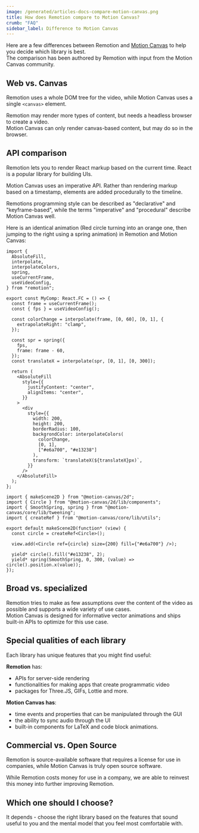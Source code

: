 ```yaml
---
image: /generated/articles-docs-compare-motion-canvas.png
title: How does Remotion compare to Motion Canvas?
crumb: "FAQ"
sidebar_label: Difference to Motion Canvas
---
```


Here are a few differences between Remotion and [Motion Canvas](https://motioncanvas.io/) to help you decide which library is best.  
The comparison has been authored by Remotion with input from the Motion Canvas community.

## Web vs. Canvas

Remotion uses a whole DOM tree for the video, while Motion Canvas uses a single `<canvas>` element.

Remotion may render more types of content, but needs a headless browser to create a video.  
Motion Canvas can only render canvas-based content, but may do so in the browser.

## API comparison

Remotion lets you to render React markup based on the current time. React is a popular library for building UIs.

Motion Canvas uses an imperative API. Rather than rendering markup based on a timestamp, elements are added procedurally to the timeline.

Remotions programming style can be described as "declarative" and "keyframe-based", while the terms "imperative" and "procedural" describe Motion Canvas well.

Here is an identical animation (Red circle turning into an orange one, then jumping to the right using a spring animation) in Remotion and Motion Canvas:

```tsx twoslash title="Remotion Implementation"
import {
  AbsoluteFill,
  interpolate,
  interpolateColors,
  spring,
  useCurrentFrame,
  useVideoConfig,
} from "remotion";

export const MyComp: React.FC = () => {
  const frame = useCurrentFrame();
  const { fps } = useVideoConfig();

  const colorChange = interpolate(frame, [0, 60], [0, 1], {
    extrapolateRight: "clamp",
  });

  const spr = spring({
    fps,
    frame: frame - 60,
  });
  const translateX = interpolate(spr, [0, 1], [0, 300]);

  return (
    <AbsoluteFill
      style={{
        justifyContent: "center",
        alignItems: "center",
      }}
    >
      <div
        style={{
          width: 200,
          height: 200,
          borderRadius: 100,
          backgrondColor: interpolateColors(
            colorChange,
            [0, 1],
            ["#e6a700", "#e13238"]
          ),
          transform: `translateX(${translateX}px)`,
        }}
      />
    </AbsoluteFill>
  );
};
```

```tsx title="Motion Canvas Implementation"
import { makeScene2D } from "@motion-canvas/2d";
import { Circle } from "@motion-canvas/2d/lib/components";
import { SmoothSpring, spring } from "@motion-canvas/core/lib/tweening";
import { createRef } from "@motion-canvas/core/lib/utils";

export default makeScene2D(function* (view) {
  const circle = createRef<Circle>();

  view.add(<Circle ref={circle} size={200} fill={"#e6a700"} />);

  yield* circle().fill("#e13238", 2);
  yield* spring(SmoothSpring, 0, 300, (value) => circle().position.x(value));
});
```

## Broad vs. specialized

Remotion tries to make as few assumptions over the content of the video as possible and supports a wide variety of use cases.  
Motion Canvas is designed for informative vector animations and ships built-in APIs to optimize for this use case.

## Special qualities of each library

Each library has unique features that you might find useful:

**Remotion** has:

- APIs for server-side rendering
- functionalities for making apps that create programmatic video
- packages for Three.JS, GIFs, Lottie and more.

**Motion Canvas has**:

- time events and properties that can be manipulated through the GUI
- the ability to sync audio through the UI
- built-in components for LaTeX and code block animations.

## Commercial vs. Open Source

Remotion is source-available software that requires a license for use in companies, while Motion Canvas is truly open source software.

While Remotion costs money for use in a company, we are able to reinvest this money into further improving Remotion.

## Which one should I choose?

It depends - choose the right library based on the features that sound useful to you and the mental model that you feel most comfortable with.
